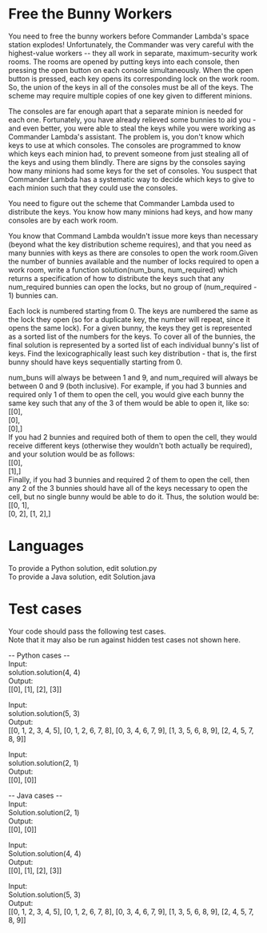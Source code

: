 Free the Bunny Workers  
======================

You need to free the bunny workers before Commander Lambda's space station explodes! Unfortunately, the Commander was very careful with the highest-value workers -- they all work in separate, maximum-security work rooms. The rooms are opened by putting keys into each console, then pressing the open button on each console simultaneously. When the open button is pressed, each key opens its corresponding lock on the work room. So, the union of the keys in all of the consoles must be all of the keys. The scheme may require multiple copies of one key given to different minions.  

The consoles are far enough apart that a separate minion is needed for each one. Fortunately, you have already relieved some bunnies to aid you - and even better, you were able to steal the keys while you were working as Commander Lambda's assistant. The problem is, you don't know which keys to use at which consoles. The consoles are programmed to know which keys each minion had, to prevent someone from just stealing all of the keys and using them blindly. There are signs by the consoles saying how many minions had some keys for the set of consoles. You suspect that Commander Lambda has a systematic way to decide which keys to give to each minion such that they could use the consoles.  

You need to figure out the scheme that Commander Lambda used to distribute the keys. You know how many minions had keys, and how many consoles are by each work room.  

You know that Command Lambda wouldn't issue more keys than necessary (beyond what the key distribution scheme requires), and that you need as many bunnies with keys as there are consoles to open the work room.Given the number of bunnies available and the number of locks required to open a work room, write a function solution(num_buns, num_required) which returns a specification of how to distribute the keys such that any num_required bunnies can open the locks, but no group of (num_required - 1) bunnies can.  

Each lock is numbered starting from 0. The keys are numbered the same as the lock they open (so for a duplicate key, the number will repeat, since it opens the same lock). For a given bunny, the keys they get is represented as a sorted list of the numbers for the keys. To cover all of the bunnies, the final solution is represented by a sorted list of each individual bunny's list of keys.  Find the lexicographically least such key distribution - that is, the first bunny should have keys sequentially starting from 0.  

num_buns will always be between 1 and 9, and num_required will always be between 0 and 9 (both inclusive).  For example, if you had 3 bunnies and required only 1 of them to open the cell, you would give each bunny the same key such that any of the 3 of them would be able to open it, like so:  
[[0],  
 [0],  
 [0],]  
If you had 2 bunnies and required both of them to open the cell, they would receive different keys (otherwise they wouldn't both actually be required), and your solution would be as follows:  
[[0],  
 [1],]  
Finally, if you had 3 bunnies and required 2 of them to open the cell, then any 2 of the 3 bunnies should have all of the keys necessary to open the cell, but no single bunny would be able to do it.  Thus, the solution would be:  
[[0, 1],  
 [0, 2], 
 [1, 2],]  

Languages  
=========  

To provide a Python solution, edit solution.py  
To provide a Java solution, edit Solution.java  

Test cases  
==========  

Your code should pass the following test cases.  
Note that it may also be run against hidden test cases not shown here.  
  
-- Python cases --  
Input:  
solution.solution(4, 4)  
Output:  
[[0], [1], [2], [3]]

Input:  
solution.solution(5, 3)  
Output:  
[[0, 1, 2, 3, 4, 5], [0, 1, 2, 6, 7, 8], [0, 3, 4, 6, 7, 9], [1, 3, 5, 6, 8, 9], [2, 4, 5, 7, 8, 9]]  

Input:  
solution.solution(2, 1)  
Output:  
[[0], [0]]  

-- Java cases --  
Input:  
Solution.solution(2, 1)  
Output:  
[[0], [0]]  

Input:  
Solution.solution(4, 4)  
Output:  
[[0], [1], [2], [3]]  

Input:  
Solution.solution(5, 3)  
Output:  
[[0, 1, 2, 3, 4, 5], [0, 1, 2, 6, 7, 8], [0, 3, 4, 6, 7, 9], [1, 3, 5, 6, 8, 9], [2, 4, 5, 7, 8, 9]]